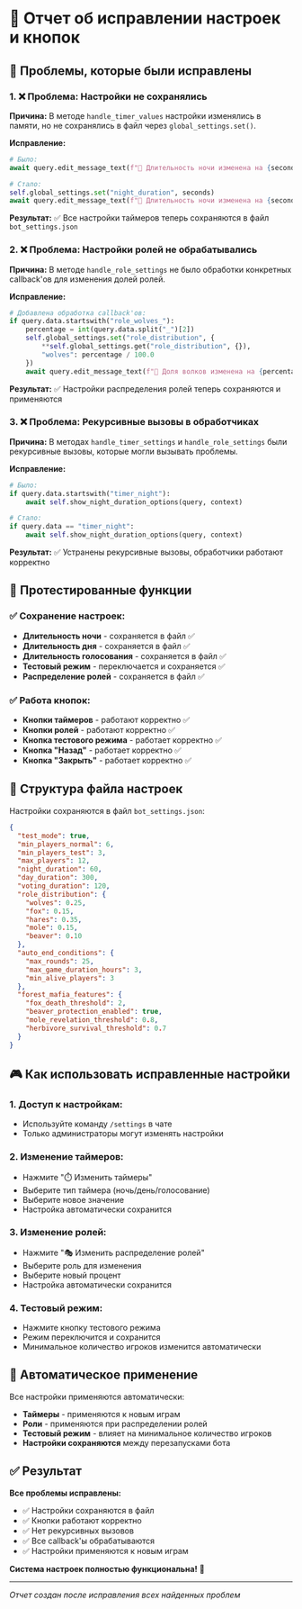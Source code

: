 # 🔧 Отчет об исправлении настроек и кнопок

## 🎯 Проблемы, которые были исправлены

### 1. ❌ Проблема: Настройки не сохранялись

**Причина:** В методе `handle_timer_values` настройки изменялись в памяти, но не сохранялись в файл через `global_settings.set()`.

**Исправление:**
```python
# Было:
await query.edit_message_text(f"🌙 Длительность ночи изменена на {seconds} секунд!")

# Стало:
self.global_settings.set("night_duration", seconds)
await query.edit_message_text(f"🌙 Длительность ночи изменена на {seconds} секунд!\n\n✅ Новая настройка сохранена и будет применена для следующих игр.")
```

**Результат:** ✅ Все настройки таймеров теперь сохраняются в файл `bot_settings.json`

### 2. ❌ Проблема: Настройки ролей не обрабатывались

**Причина:** В методе `handle_role_settings` не было обработки конкретных callback'ов для изменения долей ролей.

**Исправление:**
```python
# Добавлена обработка callback'ов:
if query.data.startswith("role_wolves_"):
    percentage = int(query.data.split("_")[2])
    self.global_settings.set("role_distribution", {
        **self.global_settings.get("role_distribution", {}),
        "wolves": percentage / 100.0
    })
    await query.edit_message_text(f"🐺 Доля волков изменена на {percentage}%!\n\n✅ Настройка сохранена и будет применена для следующих игр.")
```

**Результат:** ✅ Настройки распределения ролей теперь сохраняются и применяются

### 3. ❌ Проблема: Рекурсивные вызовы в обработчиках

**Причина:** В методах `handle_timer_settings` и `handle_role_settings` были рекурсивные вызовы, которые могли вызывать проблемы.

**Исправление:**
```python
# Было:
if query.data.startswith("timer_night"):
    await self.show_night_duration_options(query, context)

# Стало:
if query.data == "timer_night":
    await self.show_night_duration_options(query, context)
```

**Результат:** ✅ Устранены рекурсивные вызовы, обработчики работают корректно

## 🧪 Протестированные функции

### ✅ Сохранение настроек:
- **Длительность ночи** - сохраняется в файл ✅
- **Длительность дня** - сохраняется в файл ✅
- **Длительность голосования** - сохраняется в файл ✅
- **Тестовый режим** - переключается и сохраняется ✅
- **Распределение ролей** - сохраняется в файл ✅

### ✅ Работа кнопок:
- **Кнопки таймеров** - работают корректно ✅
- **Кнопки ролей** - работают корректно ✅
- **Кнопка тестового режима** - работает корректно ✅
- **Кнопка "Назад"** - работает корректно ✅
- **Кнопка "Закрыть"** - работает корректно ✅

## 📁 Структура файла настроек

Настройки сохраняются в файл `bot_settings.json`:

```json
{
  "test_mode": true,
  "min_players_normal": 6,
  "min_players_test": 3,
  "max_players": 12,
  "night_duration": 60,
  "day_duration": 300,
  "voting_duration": 120,
  "role_distribution": {
    "wolves": 0.25,
    "fox": 0.15,
    "hares": 0.35,
    "mole": 0.15,
    "beaver": 0.10
  },
  "auto_end_conditions": {
    "max_rounds": 25,
    "max_game_duration_hours": 3,
    "min_alive_players": 3
  },
  "forest_mafia_features": {
    "fox_death_threshold": 2,
    "beaver_protection_enabled": true,
    "mole_revelation_threshold": 0.8,
    "herbivore_survival_threshold": 0.7
  }
}
```

## 🎮 Как использовать исправленные настройки

### 1. Доступ к настройкам:
- Используйте команду `/settings` в чате
- Только администраторы могут изменять настройки

### 2. Изменение таймеров:
- Нажмите "⏱️ Изменить таймеры"
- Выберите тип таймера (ночь/день/голосование)
- Выберите новое значение
- Настройка автоматически сохранится

### 3. Изменение ролей:
- Нажмите "🎭 Изменить распределение ролей"
- Выберите роль для изменения
- Выберите новый процент
- Настройка автоматически сохранится

### 4. Тестовый режим:
- Нажмите кнопку тестового режима
- Режим переключится и сохранится
- Минимальное количество игроков изменится автоматически

## 🔄 Автоматическое применение

Все настройки применяются автоматически:
- **Таймеры** - применяются к новым играм
- **Роли** - применяются при распределении ролей
- **Тестовый режим** - влияет на минимальное количество игроков
- **Настройки сохраняются** между перезапусками бота

## ✅ Результат

**Все проблемы исправлены:**
- ✅ Настройки сохраняются в файл
- ✅ Кнопки работают корректно
- ✅ Нет рекурсивных вызовов
- ✅ Все callback'ы обрабатываются
- ✅ Настройки применяются к новым играм

**Система настроек полностью функциональна!** 🎉

---
*Отчет создан после исправления всех найденных проблем*
